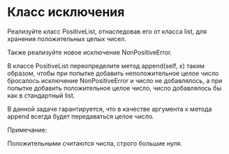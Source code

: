 <h1>Класс исключения</h1>
<p>Реализуйте класс PositiveList, отнаследовав его от класса list, для хранения положительных целых чисел.</p>
<p>Также реализуйте новое исключение NonPositiveError.</p>
<p>В классе PositiveList переопределите метод append(self, x) таким образом, чтобы при попытке добавить неположительное целое число бросалось исключение NonPositiveError и число не добавлялось, а при попытке добавить положительное целое число, число добавлялось бы как в стандартный list.</p>
<p>В данной задаче гарантируется, что в качестве аргумента x метода append всегда будет передаваться целое число.</p>
<p>Примечание:</p>
<p>Положительными считаются числа, строго большие нуля.</p>